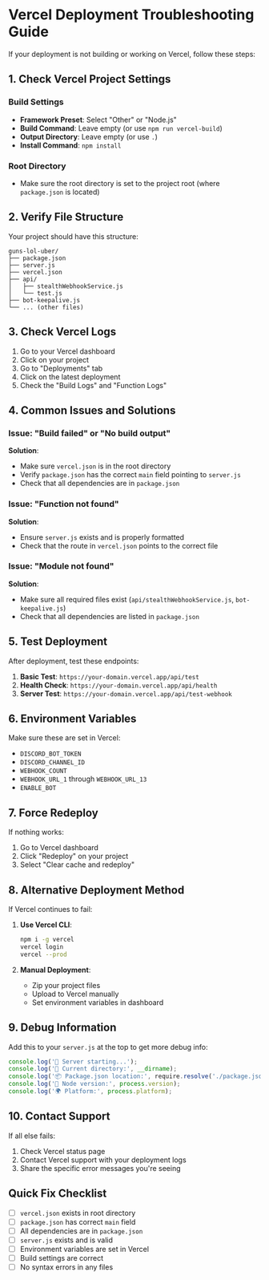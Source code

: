 # Vercel Deployment Troubleshooting Guide

If your deployment is not building or working on Vercel, follow these steps:

## 1. Check Vercel Project Settings

### Build Settings
- **Framework Preset**: Select "Other" or "Node.js"
- **Build Command**: Leave empty (or use `npm run vercel-build`)
- **Output Directory**: Leave empty (or use `.`)
- **Install Command**: `npm install`

### Root Directory
- Make sure the root directory is set to the project root (where `package.json` is located)

## 2. Verify File Structure

Your project should have this structure:
```
guns-lol-uber/
├── package.json
├── server.js
├── vercel.json
├── api/
│   ├── stealthWebhookService.js
│   └── test.js
├── bot-keepalive.js
└── ... (other files)
```

## 3. Check Vercel Logs

1. Go to your Vercel dashboard
2. Click on your project
3. Go to "Deployments" tab
4. Click on the latest deployment
5. Check the "Build Logs" and "Function Logs"

## 4. Common Issues and Solutions

### Issue: "Build failed" or "No build output"
**Solution**: 
- Make sure `vercel.json` is in the root directory
- Verify `package.json` has the correct `main` field pointing to `server.js`
- Check that all dependencies are in `package.json`

### Issue: "Function not found"
**Solution**:
- Ensure `server.js` exists and is properly formatted
- Check that the route in `vercel.json` points to the correct file

### Issue: "Module not found"
**Solution**:
- Make sure all required files exist (`api/stealthWebhookService.js`, `bot-keepalive.js`)
- Check that all dependencies are listed in `package.json`

## 5. Test Deployment

After deployment, test these endpoints:

1. **Basic Test**: `https://your-domain.vercel.app/api/test`
2. **Health Check**: `https://your-domain.vercel.app/api/health`
3. **Server Test**: `https://your-domain.vercel.app/api/test-webhook`

## 6. Environment Variables

Make sure these are set in Vercel:
- `DISCORD_BOT_TOKEN`
- `DISCORD_CHANNEL_ID`
- `WEBHOOK_COUNT`
- `WEBHOOK_URL_1` through `WEBHOOK_URL_13`
- `ENABLE_BOT`

## 7. Force Redeploy

If nothing works:
1. Go to Vercel dashboard
2. Click "Redeploy" on your project
3. Select "Clear cache and redeploy"

## 8. Alternative Deployment Method

If Vercel continues to fail:

1. **Use Vercel CLI**:
   ```bash
   npm i -g vercel
   vercel login
   vercel --prod
   ```

2. **Manual Deployment**:
   - Zip your project files
   - Upload to Vercel manually
   - Set environment variables in dashboard

## 9. Debug Information

Add this to your `server.js` at the top to get more debug info:

```javascript
console.log('🚀 Server starting...');
console.log('📁 Current directory:', __dirname);
console.log('📦 Package.json location:', require.resolve('./package.json'));
console.log('🔧 Node version:', process.version);
console.log('🌍 Platform:', process.platform);
```

## 10. Contact Support

If all else fails:
1. Check Vercel status page
2. Contact Vercel support with your deployment logs
3. Share the specific error messages you're seeing

## Quick Fix Checklist

- [ ] `vercel.json` exists in root directory
- [ ] `package.json` has correct `main` field
- [ ] All dependencies are in `package.json`
- [ ] `server.js` exists and is valid
- [ ] Environment variables are set in Vercel
- [ ] Build settings are correct
- [ ] No syntax errors in any files 